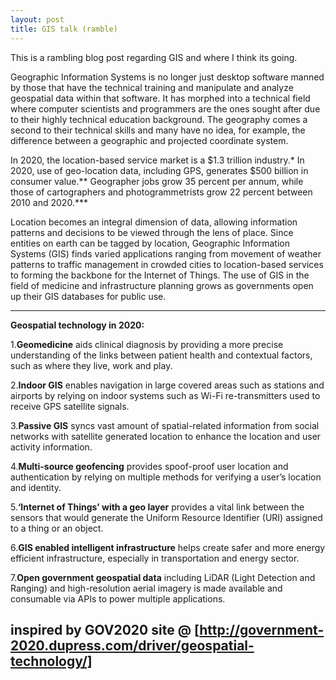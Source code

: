 ```yaml
---
layout: post
title: GIS talk (ramble)
---
```


This is a rambling blog post regarding GIS and where I think its going.

Geographic Information Systems is no longer just desktop software manned by those that have the technical training and manipulate and analyze geospatial data within that software. It has morphed into a technical field where computer scientists
and programmers are the ones sought after due to their highly technical education background. The geography comes a second to their technical skills and many have no idea, for example, the difference between a geographic and projected coordinate
system.

In 2020, the location-based service market is a $1.3 trillion industry.*
In 2020, use of geo-location data, including GPS, generates $500 billion in consumer value.**
Geographer jobs grow 35 percent per annum, while those of cartographers and photogrammetrists grow 22 percent between 2010 and 2020.***

Location becomes an integral dimension of data, allowing information patterns and decisions to be viewed through the lens of place. Since entities on earth can be tagged by location, Geographic Information Systems (GIS) finds varied applications 
ranging from movement of weather patterns to traffic management in crowded cities to location-based services to forming the backbone for the Internet of Things. The use of GIS in the field of medicine and infrastructure planning grows as governments 
open up their GIS databases for public use.

------------------------------------
**Geospatial technology in 2020:**

1.__Geomedicine__ aids clinical diagnosis by providing a more precise understanding of the links between patient health and contextual factors, such as where they live, work and play.

2.__Indoor GIS__ enables navigation in large covered areas such as stations and airports by relying on indoor systems such as Wi-Fi re-transmitters used to receive GPS satellite signals.

3.__Passive GIS__ syncs vast amount of spatial-related information from social networks with satellite generated location to enhance the location and user activity information.

4.__Multi-source geofencing__ provides spoof-proof user location and authentication by relying on multiple methods for verifying a user’s location and identity.

5.__‘Internet of Things’ with a geo layer__ provides a vital link between the sensors that would generate the Uniform Resource Identifier (URI) assigned to a thing or an object.

6.__GIS enabled intelligent infrastructure__ helps create safer and more energy efficient infrastructure, especially in transportation and energy sector.

7.__Open government geospatial data__ including LiDAR (Light Detection and Ranging) and high-resolution aerial imagery is made available and consumable via APIs to power multiple applications.


inspired by GOV2020 site @ [http://government-2020.dupress.com/driver/geospatial-technology/]
------------------------------------

